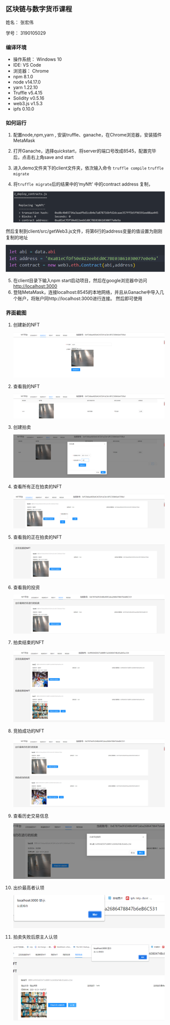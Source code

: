## 区块链与数字货币课程

姓名： 张宏伟

学号： 3190105029

### 编译环境

- 操作系统： Windows 10
- IDE: VS Code
- 浏览器： Chrome
- npm 8.1.0
- node  v14.17.0
- yarn 1.22.10
- Truffle v5.4.15
- Solidity v0.5.16
- web3.js v1.5.3
- ipfs  0.10.0

### 如何运行

1. 配置node,npm,yarn ,  安装truffle、ganache，在Chrome浏览器，安装插件MetaMask

2. 打开Ganache，选择quickstart，将server的端口号改成8545，配置完毕后，点击右上角save and start

3. 进入demo文件夹下的client文件夹，依次输入命令 `truffle compile`  `truffle migrate`

4. 将`truffle migrate`后的结果中的‘myNft' 中的contract address 复制，

   ![image-20211031193919003](picture/image-20211031193812686.png)

然后复制到client/src/getWeb3.js文件，将第6行的address变量的值设置为刚刚复制的地址

![image-20211031193919003](picture/image-20211031193919003.png)

5. 在client目录下输入npm start启动项目，然后在google浏览器中访问[http://localhost:3000](http://localhost:3000/)
6. 登陆MetaMask，连接localhost:8545的本地网络，并且从Ganache中导入几个账户，将账户同http://localhost:3000进行连接。 然后即可使用

### 界面截图

1. 创建新的NFT

   ![image-20211031194232708](picture/image-20211031194232708.png)

   

2. 查看我的NFT

   ![image-20211031194331494](picture/image-20211031194331494.png)

   

   

3. 创建拍卖

   ![image-20211031194409075](picture/image-20211031194409075.png)

   

4. 查看所有正在拍卖的NFT

   ![image-20211031194450757](picture/image-20211031194450757.png)

   

5. 查看我的正在拍卖的NFT

   ![image-20211031194520927](picture/image-20211031194520927.png)

   

6. 查看我的投资

   ![image-20211031194610793](picture/image-20211031194610793.png)

   

7. 拍卖结束的NFT

   ![image-20211031194820355](picture/image-20211031194820355.png)

   

8. 竞拍成功的NFT

   ![image-20211031194920251](picture/image-20211031194920251.png)

   

9. 查看历史交易信息

   ![image-20211031195004944](picture/image-20211031195004944.png)

   

10. 出价最高者认领

    ![image-20211031195051991](picture/image-20211031195051991.png)



11. 拍卖失败后原主人认领

    ![image-20211031195152800](picture/image-20211031195152800.png)

